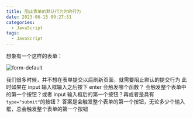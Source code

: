```yaml
---
title: 阻止表单的默认行为时的行为
date: 2023-06-15 09:27:51
categories:
  - JavaScript
tags:
  - JavaScript
---
```


想象有一个这样的表单：

![form-default](https://cdn.jsdelivr.net/gh/hibichann/picgo@main/202306150929505.png)

我们很多时候，并不想在表单提交以后刷新页面，就需要阻止默认的提交行为
此时如果在 input 输入框输入之后按下 enter 会触发哪个函数？
会触发整个表单中的第一个按钮？或者 input 输入框后的第一个按钮？再或者是具有`type="submit"`的按钮？
答案是会触发整个表单的第一个按钮，无论多少个输入框，总会触发整个表单的第一个按钮
